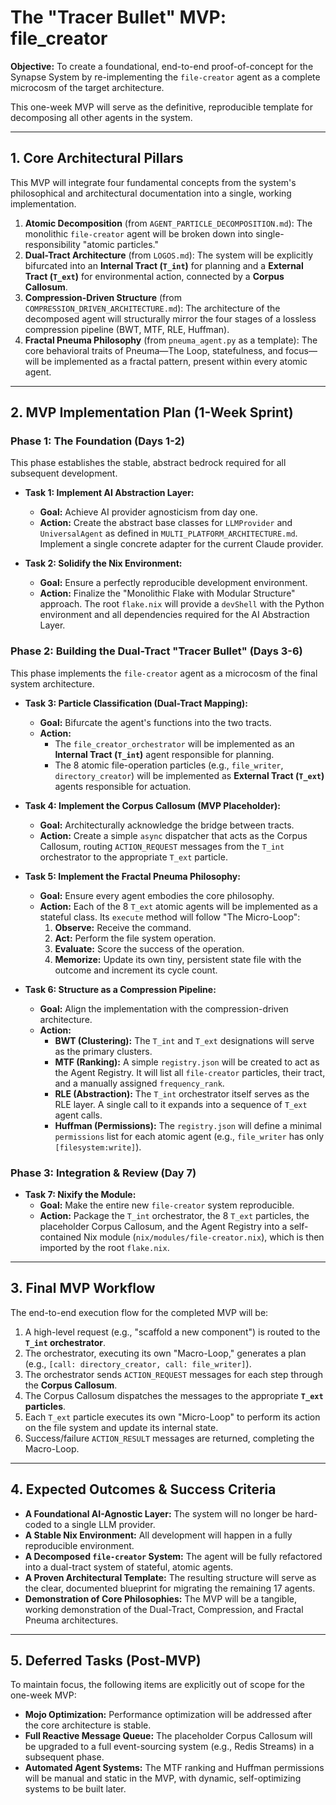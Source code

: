 # The "Tracer Bullet" MVP: file_creator

**Objective:** To create a foundational, end-to-end proof-of-concept for the Synapse System by re-implementing the `file-creator` agent as a complete microcosm of the target architecture.

This one-week MVP will serve as the definitive, reproducible template for decomposing all other agents in the system.

---

## 1. Core Architectural Pillars

This MVP will integrate four fundamental concepts from the system's philosophical and architectural documentation into a single, working implementation.

1.  **Atomic Decomposition** (from `AGENT_PARTICLE_DECOMPOSITION.md`): The monolithic `file-creator` agent will be broken down into single-responsibility "atomic particles."
2.  **Dual-Tract Architecture** (from `LOGOS.md`): The system will be explicitly bifurcated into an **Internal Tract (`T_int`)** for planning and a **External Tract (`T_ext`)** for environmental action, connected by a **Corpus Callosum**.
3.  **Compression-Driven Structure** (from `COMPRESSION_DRIVEN_ARCHITECTURE.md`): The architecture of the decomposed agent will structurally mirror the four stages of a lossless compression pipeline (BWT, MTF, RLE, Huffman).
4.  **Fractal Pneuma Philosophy** (from `pneuma_agent.py` as a template): The core behavioral traits of Pneuma—The Loop, statefulness, and focus—will be implemented as a fractal pattern, present within every atomic agent.

---

## 2. MVP Implementation Plan (1-Week Sprint)

### Phase 1: The Foundation (Days 1-2)

This phase establishes the stable, abstract bedrock required for all subsequent development.

*   **Task 1: Implement AI Abstraction Layer:**
    *   **Goal:** Achieve AI provider agnosticism from day one.
    *   **Action:** Create the abstract base classes for `LLMProvider` and `UniversalAgent` as defined in `MULTI_PLATFORM_ARCHITECTURE.md`. Implement a single concrete adapter for the current Claude provider.

*   **Task 2: Solidify the Nix Environment:**
    *   **Goal:** Ensure a perfectly reproducible development environment.
    *   **Action:** Finalize the "Monolithic Flake with Modular Structure" approach. The root `flake.nix` will provide a `devShell` with the Python environment and all dependencies required for the AI Abstraction Layer.

### Phase 2: Building the Dual-Tract "Tracer Bullet" (Days 3-6)

This phase implements the `file-creator` agent as a microcosm of the final system architecture.

*   **Task 3: Particle Classification (Dual-Tract Mapping):**
    *   **Goal:** Bifurcate the agent's functions into the two tracts.
    *   **Action:**
        *   The `file_creator_orchestrator` will be implemented as an **Internal Tract (`T_int`)** agent responsible for planning.
        *   The 8 atomic file-operation particles (e.g., `file_writer`, `directory_creator`) will be implemented as **External Tract (`T_ext`)** agents responsible for actuation.

*   **Task 4: Implement the Corpus Callosum (MVP Placeholder):**
    *   **Goal:** Architecturally acknowledge the bridge between tracts.
    *   **Action:** Create a simple `async` dispatcher that acts as the Corpus Callosum, routing `ACTION_REQUEST` messages from the `T_int` orchestrator to the appropriate `T_ext` particle.

*   **Task 5: Implement the Fractal Pneuma Philosophy:**
    *   **Goal:** Ensure every agent embodies the core philosophy.
    *   **Action:** Each of the 8 `T_ext` atomic agents will be implemented as a stateful class. Its `execute` method will follow "The Micro-Loop":
        1.  **Observe:** Receive the command.
        2.  **Act:** Perform the file system operation.
        3.  **Evaluate:** Score the success of the operation.
        4.  **Memorize:** Update its own tiny, persistent state file with the outcome and increment its cycle count.

*   **Task 6: Structure as a Compression Pipeline:**
    *   **Goal:** Align the implementation with the compression-driven architecture.
    *   **Action:**
        *   **BWT (Clustering):** The `T_int` and `T_ext` designations will serve as the primary clusters.
        *   **MTF (Ranking):** A simple `registry.json` will be created to act as the Agent Registry. It will list all `file-creator` particles, their tract, and a manually assigned `frequency_rank`.
        *   **RLE (Abstraction):** The `T_int` orchestrator itself serves as the RLE layer. A single call to it expands into a sequence of `T_ext` agent calls.
        *   **Huffman (Permissions):** The `registry.json` will define a minimal `permissions` list for each atomic agent (e.g., `file_writer` has only `[filesystem:write]`).

### Phase 3: Integration & Review (Day 7)

*   **Task 7: Nixify the Module:**
    *   **Goal:** Make the entire new `file-creator` system reproducible.
    *   **Action:** Package the `T_int` orchestrator, the 8 `T_ext` particles, the placeholder Corpus Callosum, and the Agent Registry into a self-contained Nix module (`nix/modules/file-creator.nix`), which is then imported by the root `flake.nix`.

---

## 3. Final MVP Workflow

The end-to-end execution flow for the completed MVP will be:

1.  A high-level request (e.g., "scaffold a new component") is routed to the **`T_int` orchestrator**.
2.  The orchestrator, executing its own "Macro-Loop," generates a plan (e.g., `[call: directory_creator, call: file_writer]`).
3.  The orchestrator sends `ACTION_REQUEST` messages for each step through the **Corpus Callosum**.
4.  The Corpus Callosum dispatches the messages to the appropriate **`T_ext` particles**.
5.  Each `T_ext` particle executes its own "Micro-Loop" to perform its action on the file system and update its internal state.
6.  Success/failure `ACTION_RESULT` messages are returned, completing the Macro-Loop.

---

## 4. Expected Outcomes & Success Criteria

*   **A Foundational AI-Agnostic Layer:** The system will no longer be hard-coded to a single LLM provider.
*   **A Stable Nix Environment:** All development will happen in a fully reproducible environment.
*   **A Decomposed `file-creator` System:** The agent will be fully refactored into a dual-tract system of stateful, atomic agents.
*   **A Proven Architectural Template:** The resulting structure will serve as the clear, documented blueprint for migrating the remaining 17 agents.
*   **Demonstration of Core Philosophies:** The MVP will be a tangible, working demonstration of the Dual-Tract, Compression, and Fractal Pneuma architectures.

---

## 5. Deferred Tasks (Post-MVP)

To maintain focus, the following items are explicitly out of scope for the one-week MVP:

*   **Mojo Optimization:** Performance optimization will be addressed after the core architecture is stable.
*   **Full Reactive Message Queue:** The placeholder Corpus Callosum will be upgraded to a full event-sourcing system (e.g., Redis Streams) in a subsequent phase.
*   **Automated Agent Systems:** The MTF ranking and Huffman permissions will be manual and static in the MVP, with dynamic, self-optimizing systems to be built later.
